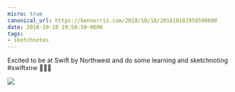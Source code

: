 ```yaml
---
micro: true
canonical_url: https://bennorris.com/2018/10/18/201810181958590600
date: 2018-10-18 19:58:59-0600
tags:
- sketchnotes
---
```


Excited to be at Swift by Northwest and do some learning and sketchnoting #swiftxnw 📱✍🏼

<img src="https://media.bennorris.com/images/sketchnotable/swift-by-northwest-2018/swift-by-northwest-2018-sketchnotes-01.jpg" />